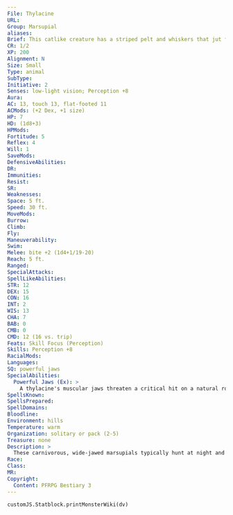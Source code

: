 ```yaml
---
File: Thylacine
URL: 
Group: Marsupial
aliases: 
Brief: This catlike creature has a striped pelt and whiskers that jut from a long muzzle filled with sharp teeth.
CR: 1/2
XP: 200
Alignment: N
Size: Small
Type: animal
SubType: 
Initiative: 2
Senses: low-light vision; Perception +8
Aura: 
AC: 13, touch 13, flat-footed 11
ACMods: (+2 Dex, +1 size)
HP: 7
HD: (1d8+3)
HPMods: 
Fortitude: 5
Reflex: 4
Will: 1
SaveMods: 
DefensiveAbilities: 
DR: 
Immunities: 
Resist: 
SR: 
Weaknesses: 
Space: 5 ft.
Speed: 30 ft.
MoveMods: 
Burrow: 
Climb: 
Fly: 
Maneuverability: 
Swim: 
Melee: bite +2 (1d4+1/19-20)
Reach: 5 ft.
Ranged: 
SpecialAttacks: 
SpellLikeAbilities: 
STR: 12
DEX: 15
CON: 16
INT: 2
WIS: 13
CHA: 7
BAB: 0
CMB: 0
CMD: 12 (16 vs. trip)
Feats: Skill Focus (Perception)
Skills: Perception +8
RacialMods: 
Languages: 
SQ: powerful jaws
SpecialAbilities:
  Powerful Jaws (Ex): >
    A thylacine's muscular jaws threaten a critical hit on a natural roll of 19 or 20.
SpellsKnown: 
SpellsPrepared: 
SpellDomains: 
Bloodline: 
Environment: hills
Temperature: warm
Organization: solitary or pack (2-5)
Treasure: none
Description: >
  These carnivorous, wide-jawed marsupials typically hunt at night and have a reputation for savagery. By day, they nest in hollow trees or clusters of bushes.  Thylacine Companions  Starting Statistics: Size Small; Speed 30 ft.; Attack bite (1d4); Ability Scores Str 12, Dex 15, Con 16, Int 2, Wis 13, Cha 7; Special Qualities low-light vision, powerful jaws.  4th-Level Advancement: Size Medium; AC +2 natural armor; Attack bite (1d6); Ability Scores Str +4, Dex -2, Con +4.
Race: 
Class: 
MR: 
Copyright:
  Content: PFRPG Bestiary 3
---
```

```dataviewjs
customJS.Statblock.printMonsterWiki(dv)
```
